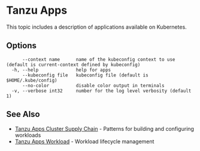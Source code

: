 # Tanzu Apps

This topic includes a description of applications available on Kubernetes.

## Options

```
      --context name      name of the kubeconfig context to use (default is current-context defined by kubeconfig)
  -h, --help              help for apps
      --kubeconfig file   kubeconfig file (default is $HOME/.kube/config)
      --no-color          disable color output in terminals
  -v, --verbose int32     number for the log level verbosity (default 1)
```

## See Also

- [Tanzu Apps Cluster Supply Chain](tanzu_apps_cluster-supply-chain.md)	- Patterns for building and configuring workloads
- [Tanzu Apps Workload](tanzu_apps_workload.md)	- Workload lifecycle management

